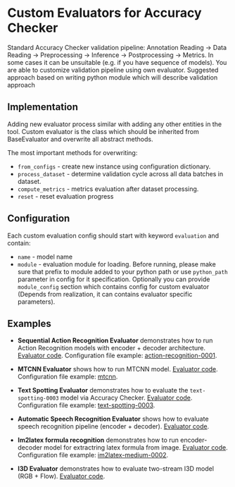 # Custom Evaluators for Accuracy Checker
Standard Accuracy Checker validation pipeline: Annotation Reading -> Data Reading -> Preprocessing -> Inference -> Postprocessing -> Metrics.
In some cases it can be unsuitable (e.g. if you have sequence of models). You are able to customize validation pipeline using own evaluator.
Suggested approach based on writing python module which will describe validation approach

## Implementation
Adding new evaluator process similar with adding any other entities in the tool.
Custom evaluator is the class which should be inherited from BaseEvaluator and overwrite all abstract methods.

The most important methods for overwriting:

* `from_configs` - create new instance using configuration dictionary.
* `process_dataset` - determine validation cycle across all data batches in dataset.
* `compute_metrics` - metrics evaluation after dataset processing.
* `reset` - reset evaluation progress

## Configuration
Each custom evaluation config should start with keyword `evaluation` and contain:
 * `name` - model name
 * `module` - evaluation module for loading.
Before running, please make sure that prefix to module added to your python path or use `python_path` parameter in config for it specification.
Optionally you can provide `module_config` section which contains config for custom evaluator (Depends from realization, it can contains evaluator specific parameters).

## Examples
* **Sequential Action Recognition Evaluator** demonstrates how to run Action Recognition models with encoder + decoder architecture.
  <a href="https://github.com/openvinotoolkit/open_model_zoo/blob/develop/tools/accuracy_checker/accuracy_checker/evaluators/custom_evaluators/sequential_action_recognition_evaluator.py">Evaluator code</a>.
  Configuration file example: <a href="https://github.com/openvinotoolkit/open_model_zoo/blob/develop/tools/accuracy_checker/configs/action-recognition-0001.yml">action-recognition-0001</a>.

* **MTCNN Evaluator** shows how to run MTCNN model.
  <a href="https://github.com/openvinotoolkit/open_model_zoo/blob/develop/tools/accuracy_checker/accuracy_checker/evaluators/custom_evaluators/mtcnn_evaluator.py">Evaluator code</a>.
  Configuration file example: <a href="https://github.com/openvinotoolkit/open_model_zoo/blob/develop/tools/accuracy_checker/configs/mtcnn.yml">mtcnn</a>.

* **Text Spotting Evaluator** demonstrates how to evaluate the `text-spotting-0003` model via Accuracy Checker.
  <a href="https://github.com/openvinotoolkit/open_model_zoo/blob/develop/tools/accuracy_checker/accuracy_checker/evaluators/custom_evaluators/text_spotting_evaluator.py">Evaluator code</a>.
  Configuration file example: <a href="https://github.com/openvinotoolkit/open_model_zoo/blob/develop/tools/accuracy_checker/configs/text-spotting-0003.yml">text-spotting-0003</a>.

* **Automatic Speech Recognition Evaluator** shows how to evaluate speech recognition pipeline (encoder + decoder).
  <a href="https://github.com/openvinotoolkit/open_model_zoo/blob/develop/tools/accuracy_checker/accuracy_checker/evaluators/custom_evaluators/asr_encoder_decoder_evaluator.py">Evaluator code</a>.

* **Im2latex formula recognition** demonstrates how to run encoder-decoder model for extractring latex formula from image.
  <a href="https://github.com/openvinotoolkit/open_model_zoo/blob/develop/tools/accuracy_checker/accuracy_checker/evaluators/custom_evaluators/im2latex_evaluator.py">Evaluator code</a>.
  Configuration file example: <a href="https://github.com/openvinotoolkit/open_model_zoo/blob/develop/tools/accuracy_checker/configs/im2latex-medium-0002.yml">im2latex-medium-0002</a>.

* **I3D Evaluator** demonstrates how to evaluate two-stream I3D model (RGB + Flow).
  <a href="https://github.com/openvinotoolkit/open_model_zoo/blob/develop/tools/accuracy_checker/accuracy_checker/evaluators/custom_evaluators/i3d_evaluator.py">Evaluator code</a>.
